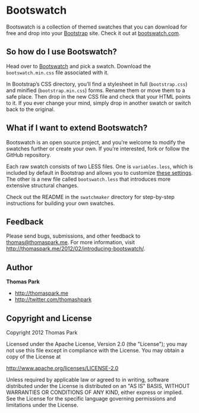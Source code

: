 Bootswatch
==========

Bootswatch is a collection of themed swatches that you can download for free and drop into your [Bootstrap](http://twitter.github.com/bootstrap/) site. Check it out at [bootswatch.com](http://bootswatch.com).

So how do I use Bootswatch?
-----
Head over to [Bootswatch](http://bootswatch.com) and pick a swatch. Download the `bootswatch.min.css` file associated with it.

In Bootstrap’s CSS directory, you’ll find a stylesheet in full (`bootstrap.css`) and minified (`bootstrap.min.css`) forms. Rename them or move them to a safe place. Then drop in the new CSS file and check that your HTML points to it. If you ever change your mind, simply drop in another swatch or switch back to the original.

What if I want to extend Bootswatch?
------
Bootswatch is an open source project, and you’re welcome to modify the swatches further or create your own. If you’re interested, fork or follow the GitHub repository.

Each raw swatch consists of two LESS files. One is `variables.less`, which is included by default in Bootstrap and allows you to customize [these settings](http://twitter.github.com/bootstrap/less.html#variables). The other is a new file called `bootswatch.less` that introduces more extensive structural changes.

Check out the README in the `swatchmaker` directory for step-by-step instructions for building your own swatches.


Feedback
------
Please send bugs, submissions, and other feedback to thomas@thomaspark.me. For more information, visit http://thomaspark.me/2012/02/introducing-bootswatch/.

Author
------
**Thomas Park**

+ http://thomaspark.me
+ http://twitter.com/thomashpark

Copyright and License
----
Copyright 2012 Thomas Park

Licensed under the Apache License, Version 2.0 (the "License"); you may not use this file except in compliance with the License. You may obtain a copy of the License at

http://www.apache.org/licenses/LICENSE-2.0

Unless required by applicable law or agreed to in writing, software distributed under the License is distributed on an "AS IS" BASIS, WITHOUT WARRANTIES OR CONDITIONS OF ANY KIND, either express or implied. See the License for the specific language governing permissions and limitations under the License.